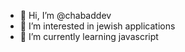 - 👋 Hi, I’m @chabaddev
- 👀 I’m interested in jewish applications
- 🌱 I’m currently learning javascript

<!---
chabaddev/chabaddev is a ✨ special ✨ repository because its `README.md` (this file) appears on your GitHub profile.
You can click the Preview link to take a look at your changes.
--->
